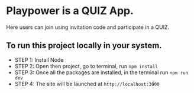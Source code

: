 # Playpower is a QUIZ App.

Here users can join using invitation code and participate in a QUIZ.

## To run this project locally in your system.

- STEP 1: Install Node
- STEP 2: Open then project, go to terminal, run `npm install`
- STEP 3: Once all the packages are installed, in the terminal run `npm run dev`
- STEP 4: The site will be launched at `http://localhost:3000`
